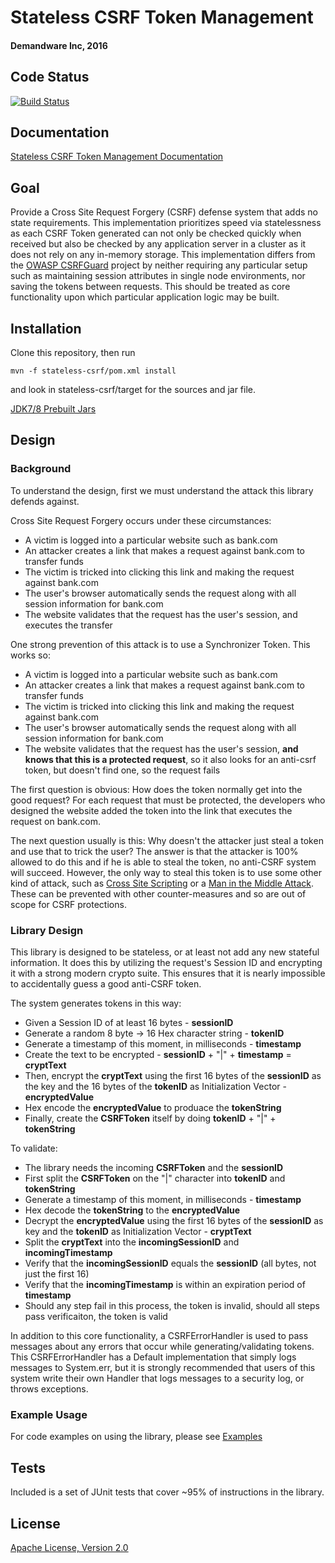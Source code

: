 # Stateless CSRF Token Management
#### Demandware Inc, 2016

## Code Status
[![Build Status](https://travis-ci.org/demandware-appsec/Stateless-CSRF.svg?branch=master)](https://travis-ci.org/demandware-appsec/Stateless-CSRF)

## Documentation
[Stateless CSRF Token Management Documentation](http://demandware-appsec.github.io/Stateless-CSRF/javadoc/)

## Goal
Provide a Cross Site Request Forgery (CSRF) defense system that adds no state requirements. This implementation prioritizes speed via statelessness as each CSRF Token generated can not only be checked quickly when received but also be checked by any application server in a cluster as it does not rely on any in-memory storage. This implementation differs from the [OWASP CSRFGuard](https://github.com/esheri3/OWASP-CSRFGuard) project by neither requiring any particular setup such as maintaining session attributes in single node environments, nor saving the tokens between requests. This should be treated as core functionality upon which particular application logic may be built.

## Installation

Clone this repository, then run 
```
mvn -f stateless-csrf/pom.xml install
```
and look in stateless-csrf/target for the sources and jar file.

[JDK7/8 Prebuilt Jars](https://github.com/demandware-appsec/Stateless-CSRF/tree/gh-pages/jar)

## Design
### Background
To understand the design, first we must understand the attack this library defends against. 

Cross Site Request Forgery occurs under these circumstances: 
* A victim is logged into a particular website such as bank.com 
* An attacker creates a link that makes a request against bank.com to transfer funds
* The victim is tricked into clicking this link and making the request against bank.com
* The user's browser automatically sends the request along with all session information for bank.com
* The website validates that the request has the user's session, and executes the transfer

One strong prevention of this attack is to use a Synchronizer Token. This works so:
* A victim is logged into a particular website such as bank.com 
* An attacker creates a link that makes a request against bank.com to transfer funds
* The victim is tricked into clicking this link and making the request against bank.com
* The user's browser automatically sends the request along with all session information for bank.com
* The website validates that the request has the user's session, **and knows that this is a protected request**, so it also looks for an anti-csrf token, but doesn't find one, so the request fails
 
The first question is obvious: How does the token normally get into the good request? For each request that must be protected, the developers who designed the website added the token into the link that executes the request on bank.com. 

The next question usually is this: Why doesn't the attacker just steal a token and use that to trick the user? The answer is that the attacker is 100% allowed to do this and if he is able to steal the token, no anti-CSRF system will succeed. However, the only way to steal this token is to use some other kind of attack, such as [Cross Site Scripting](https://www.owasp.org/index.php/Cross-site_Scripting_(XSS)) or a [Man in the Middle Attack](https://www.owasp.org/index.php/Man-in-the-middle_attack). These can be prevented with other counter-measures and so are out of scope for CSRF protections.

### Library Design
This library is designed to be stateless, or at least not add any new stateful information. It does this by utilizing the request's Session ID and encrypting it with a strong modern crypto suite. This ensures that it is nearly impossible to accidentally guess a good anti-CSRF token. 

The system generates tokens in this way:
* Given a Session ID of at least 16 bytes - **sessionID**
* Generate a random 8 byte -> 16 Hex character string - **tokenID**
* Generate a timestamp of this moment, in milliseconds - **timestamp**
* Create the text to be encrypted - **sessionID** + "|" + **timestamp** = **cryptText**
* Then, encrypt the **cryptText** using the first 16 bytes of the **sessionID** as the key and the 16 bytes of the **tokenID** as Initialization Vector - **encryptedValue**
* Hex encode the **encryptedValue** to produace the **tokenString**
* Finally, create the **CSRFToken** itself by doing **tokenID** + "|" + **tokenString**

To validate:
* The library needs the incoming **CSRFToken** and the **sessionID**
* First split the **CSRFToken** on the "|" character into **tokenID** and **tokenString**
* Generate a timestamp of this moment, in milliseconds - **timestamp**
* Hex decode the **tokenString** to the **encryptedValue**
* Decrypt the **encryptedValue** using the first 16 bytes of the **sessionID** as key and the **tokenID** as Initialization Vector - **cryptText**
* Split the **cryptText** into the **incomingSessionID** and **incomingTimestamp**
* Verify that the **incomingSessionID** equals the **sessionID** (all bytes, not just the first 16)
* Verify that the **incomingTimestamp** is within an expiration period of **timestamp**
* Should any step fail in this process, the token is invalid, should all steps pass verificaiton, the token is valid

In addition to this core functionality, a CSRFErrorHandler is used to pass messages about any errors that occur while generating/validating tokens. This CSRFErrorHandler has a Default implementation that simply logs messages to System.err, but it is strongly recommended that users of this system write their own Handler that logs messages to a security log, or throws exceptions.

### Example Usage
For code examples on using the library, please see [Examples](./EXAMPLES.md)

## Tests
Included is a set of JUnit tests that cover ~95% of instructions in the library.

## License
[Apache License, Version 2.0](http://www.apache.org/licenses/LICENSE-2.0.txt)